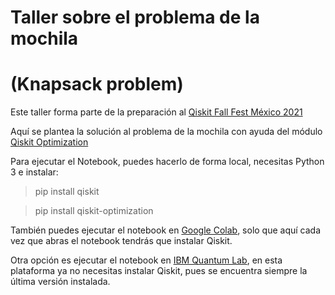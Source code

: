 # Taller sobre el problema de la mochila# (Knapsack problem)Este taller forma parte de la preparación al [Qiskit Fall Fest México 2021](https://qiskitfallfest.hypeinnovation.com/servlet/hype/IMT?documentTableId=396317851978203480&userAction=Browse&templateName=&documentId=184ef5cd6b1e8c527512c0231f5f474a)Aquí se plantea la solución al problema de la mochila con ayuda del módulo [Qiskit Optimization](https://qiskit.org/documentation/apidoc/qiskit_optimization.html)Para ejecutar el Notebook, puedes hacerlo de forma local, necesitas Python 3 e instalar:> pip install qiskit> pip install qiskit-optimizationTambién puedes ejecutar el notebook en [Google Colab](https://colab.research.google.com/), solo que aquí cada vez que abras el notebook tendrás que instalar Qiskit.Otra opción es ejecutar el notebook en [IBM Quantum Lab](https://quantum-computing.ibm.com/), en esta plataforma ya no necesitas instalar Qiskit, pues se encuentra siempre la última versión instalada.